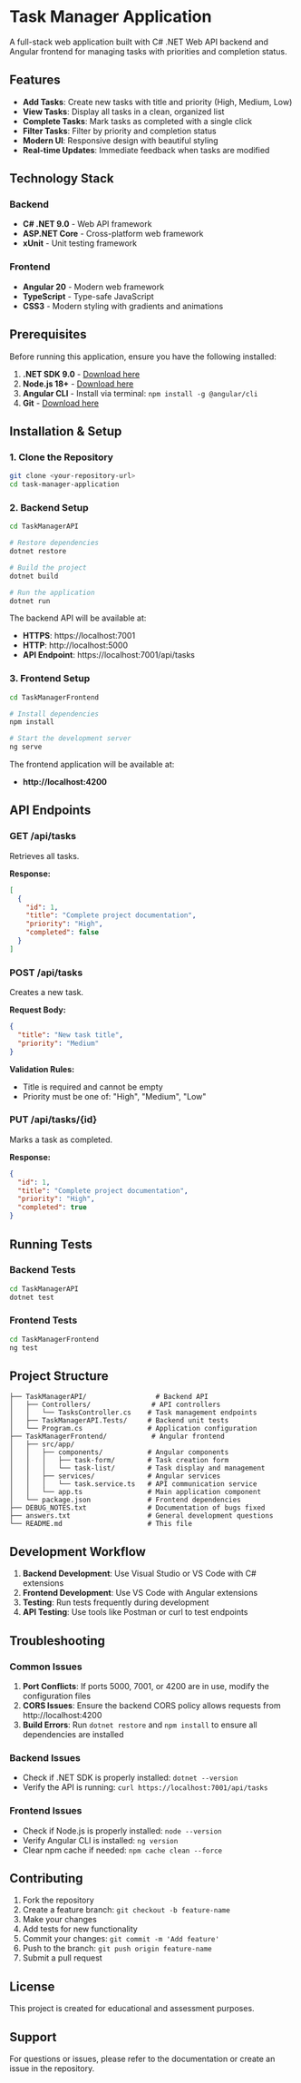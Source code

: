# Task Manager Application

A full-stack web application built with C# .NET Web API backend and Angular frontend for managing tasks with priorities and completion status.

## Features

- **Add Tasks**: Create new tasks with title and priority (High, Medium, Low)
- **View Tasks**: Display all tasks in a clean, organized list
- **Complete Tasks**: Mark tasks as completed with a single click
- **Filter Tasks**: Filter by priority and completion status
- **Modern UI**: Responsive design with beautiful styling
- **Real-time Updates**: Immediate feedback when tasks are modified

## Technology Stack

### Backend
- **C# .NET 9.0** - Web API framework
- **ASP.NET Core** - Cross-platform web framework
- **xUnit** - Unit testing framework

### Frontend
- **Angular 20** - Modern web framework
- **TypeScript** - Type-safe JavaScript
- **CSS3** - Modern styling with gradients and animations

## Prerequisites

Before running this application, ensure you have the following installed:

1. **.NET SDK 9.0** - [Download here](https://dotnet.microsoft.com/download)
2. **Node.js 18+** - [Download here](https://nodejs.org/)
3. **Angular CLI** - Install via terminal: `npm install -g @angular/cli`
4. **Git** - [Download here](https://git-scm.com/)

## Installation & Setup

### 1. Clone the Repository

```bash
git clone <your-repository-url>
cd task-manager-application
```

### 2. Backend Setup

```bash
cd TaskManagerAPI

# Restore dependencies
dotnet restore

# Build the project
dotnet build

# Run the application
dotnet run
```

The backend API will be available at:
- **HTTPS**: https://localhost:7001
- **HTTP**: http://localhost:5000
- **API Endpoint**: https://localhost:7001/api/tasks

### 3. Frontend Setup

```bash
cd TaskManagerFrontend

# Install dependencies
npm install

# Start the development server
ng serve
```

The frontend application will be available at:
- **http://localhost:4200**

## API Endpoints

### GET /api/tasks
Retrieves all tasks.

**Response:**
```json
[
  {
    "id": 1,
    "title": "Complete project documentation",
    "priority": "High",
    "completed": false
  }
]
```

### POST /api/tasks
Creates a new task.

**Request Body:**
```json
{
  "title": "New task title",
  "priority": "Medium"
}
```

**Validation Rules:**
- Title is required and cannot be empty
- Priority must be one of: "High", "Medium", "Low"

### PUT /api/tasks/{id}
Marks a task as completed.

**Response:**
```json
{
  "id": 1,
  "title": "Complete project documentation",
  "priority": "High",
  "completed": true
}
```

## Running Tests

### Backend Tests

```bash
cd TaskManagerAPI
dotnet test
```

### Frontend Tests

```bash
cd TaskManagerFrontend
ng test
```

## Project Structure

```
├── TaskManagerAPI/                 # Backend API
│   ├── Controllers/               # API controllers
│   │   └── TasksController.cs    # Task management endpoints
│   ├── TaskManagerAPI.Tests/     # Backend unit tests
│   └── Program.cs                # Application configuration
├── TaskManagerFrontend/           # Angular frontend
│   ├── src/app/
│   │   ├── components/           # Angular components
│   │   │   ├── task-form/        # Task creation form
│   │   │   └── task-list/        # Task display and management
│   │   ├── services/             # Angular services
│   │   │   └── task.service.ts   # API communication service
│   │   └── app.ts                # Main application component
│   └── package.json              # Frontend dependencies
├── DEBUG_NOTES.txt               # Documentation of bugs fixed
├── answers.txt                   # General development questions
└── README.md                     # This file
```

## Development Workflow

1. **Backend Development**: Use Visual Studio or VS Code with C# extensions
2. **Frontend Development**: Use VS Code with Angular extensions
3. **Testing**: Run tests frequently during development
4. **API Testing**: Use tools like Postman or curl to test endpoints

## Troubleshooting

### Common Issues

1. **Port Conflicts**: If ports 5000, 7001, or 4200 are in use, modify the configuration files
2. **CORS Issues**: Ensure the backend CORS policy allows requests from http://localhost:4200
3. **Build Errors**: Run `dotnet restore` and `npm install` to ensure all dependencies are installed

### Backend Issues

- Check if .NET SDK is properly installed: `dotnet --version`
- Verify the API is running: `curl https://localhost:7001/api/tasks`

### Frontend Issues

- Check if Node.js is properly installed: `node --version`
- Verify Angular CLI is installed: `ng version`
- Clear npm cache if needed: `npm cache clean --force`

## Contributing

1. Fork the repository
2. Create a feature branch: `git checkout -b feature-name`
3. Make your changes
4. Add tests for new functionality
5. Commit your changes: `git commit -m 'Add feature'`
6. Push to the branch: `git push origin feature-name`
7. Submit a pull request

## License

This project is created for educational and assessment purposes.

## Support

For questions or issues, please refer to the documentation or create an issue in the repository.
